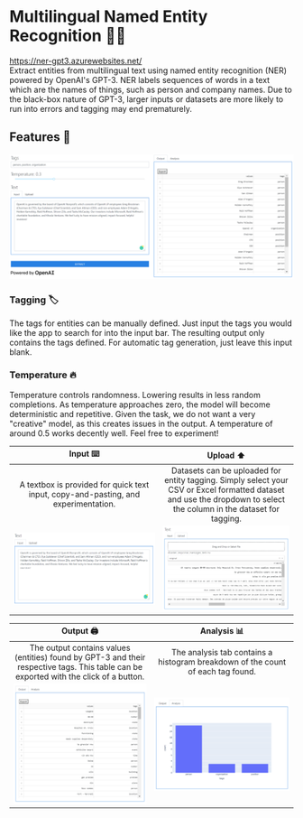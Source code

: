 # Multilingual Named Entity Recognition :bookmark_tabs::globe_with_meridians:
https://ner-gpt3.azurewebsites.net/ <br>
Extract entities from multilingual text using named entity recognition (NER) powered by OpenAI's GPT-3. NER labels
sequences of words in a text which are the names of things, such as person and company names. Due to the black-box
nature of GPT-3, larger inputs or datasets are more likely to run into errors and tagging may end prematurely.

## Features :crystal_ball:
![](assets/tags.png)
### Tagging :label:
The tags for entities can be manually defined. Just input the tags you would like the app to search for into the input
bar. The resulting output only contains the tags defined. For automatic tag generation, just leave this input blank.

### Temperature :fire:
Temperature controls randomness. Lowering results in less random completions. As temperature approaches zero, the model
will become deterministic and repetitive. Given the task, we do not want a very "creative" model, as this creates issues
in the output. A temperature of around 0.5 works decently well. Feel free to experiment!

Input :keyboard: | Upload :arrow_up:
:----------------:|:--------------:
A textbox is provided for quick text input, copy-and-pasting, and experimentation. | Datasets can be uploaded for entity tagging. Simply select your CSV or Excel formatted dataset and use the dropdown to select the column in the dataset for tagging.
 ![](assets/input.png) | ![](assets/upload.png)

Output :printer: | Analysis :bar_chart:
:-------------------------:|:-------------------------:
The output contains values (entities) found by GPT-3 and their respective tags. This table can be exported with the click of a button. | The analysis tab contains a histogram breakdown of the count of each tag found.
![](assets/output.png) | ![](assets/analysis.png)
